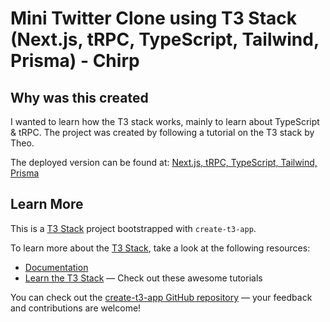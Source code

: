 # Mini Twitter Clone using T3 Stack (Next.js, tRPC, TypeScript, Tailwind, Prisma) - Chirp

## Why was this created

I wanted to learn how the T3 stack works, mainly to learn about TypeScript & tRPC. The project was created by following a tutorial on the T3 stack by Theo.

The deployed version can be found at: [Next.js, tRPC, TypeScript, Tailwind, Prisma](https://t3-stack-chirp-overdrive141.vercel.app/)


## Learn More

This is a [T3 Stack](https://create.t3.gg/) project bootstrapped with `create-t3-app`.

To learn more about the [T3 Stack](https://create.t3.gg/), take a look at the following resources:

- [Documentation](https://create.t3.gg/)
- [Learn the T3 Stack](https://create.t3.gg/en/faq#what-learning-resources-are-currently-available) — Check out these awesome tutorials

You can check out the [create-t3-app GitHub repository](https://github.com/t3-oss/create-t3-app) — your feedback and contributions are welcome!
